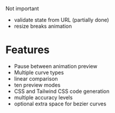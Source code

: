 
Not important
- validate state from URL (partially done)
- resize breaks animation 

# Features

- Pause between animation preview
- Multiple curve types
- linear comparison
- ten preview modes
- CSS and Tailwind CSS code generation
- multiple accuracy levels
- optional extra space for bezier curves